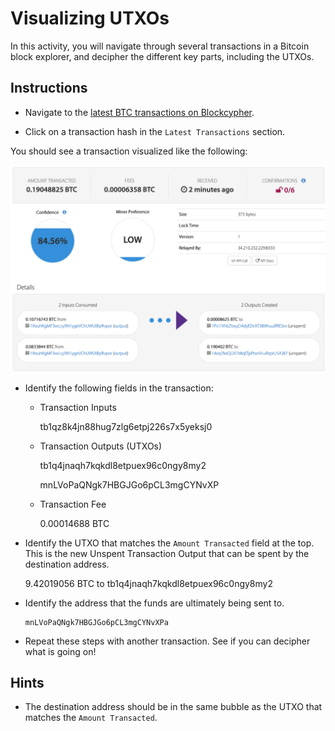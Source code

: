 # Visualizing UTXOs

In this activity, you will navigate through several transactions in a Bitcoin block explorer,
and decipher the different key parts, including the UTXOs.

## Instructions

* Navigate to the [latest BTC transactions on Blockcypher](https://live.blockcypher.com/btc/).

* Click on a transaction hash in the `Latest Transactions` section.

You should see a transaction visualized like the following:

![btc tx](Images/btc-tx.png)

* Identify the following fields in the transaction:

  * Transaction Inputs

      tb1qz8k4jn88hug7zlg6etpj226s7x5yeksj0

  * Transaction Outputs (UTXOs)

      tb1q4jnaqh7kqkdl8etpuex96c0ngy8my2

      mnLVoPaQNgk7HBGJGo6pCL3mgCYNvXP

  * Transaction Fee
      
      0.00014688 BTC

 * Identify the UTXO that matches the `Amount Transacted` field at the top.
  This is the new Unspent Transaction Output that can be spent by the destination address.

      9.42019056 BTC to
      tb1q4jnaqh7kqkdl8etpuex96c0ngy8my2

* Identify the address that the funds are ultimately being sent to.

      mnLVoPaQNgk7HBGJGo6pCL3mgCYNvXPa

* Repeat these steps with another transaction. See if you can decipher what is going on!

## Hints

* The destination address should be in the same bubble as the UTXO that matches the `Amount Transacted`.
